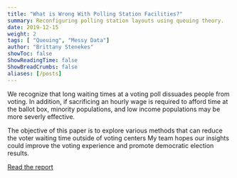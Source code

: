 ```yaml
---
title: "What is Wrong With Polling Station Facilities?"
summary: Reconfiguring polling station layouts using queuing theory.
date: 2019-12-15
weight: 2
tags: [ "Queuing", "Messy Data"]
author: "Brittany Stenekes"
showToc: false
ShowReadingTime: false
ShowBreadCrumbs: false
aliases: [/posts]
---
```


We recognize that long waiting times at a voting poll dissuades people from voting. 
In addition, if sacrificing an hourly wage is required to afford time at the ballot box, minority populations, and 
low income populations may be more severly effective. 

The objective of this paper is to explore various methods that can reduce the voter waiting time outside of voting centers 
My team hopes our insights could improve the voting experience and promote democratic election results.

[Read the report](/pollingreport.pdf)
